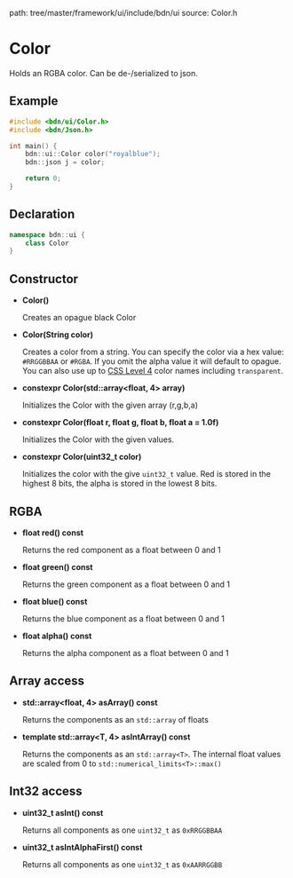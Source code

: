 path: tree/master/framework/ui/include/bdn/ui
source: Color.h

# Color

Holds an RGBA color. Can be de-/serialized to json.


## Example

```C++
#include <bdn/ui/Color.h>
#include <bdn/Json.h>

int main() {
	bdn::ui::Color color("royalblue");
	bdn::json j = color;

	return 0;
}
```

## Declaration

```C++
namespace bdn::ui {
	class Color
}
```

## Constructor

* **Color()**

	Creates an opague black Color

* **Color(String color)**

	Creates a color from a string. You can specify the color via a hex value: `#RRGGBBAA` or `#RGBA`.
	If you omit the alpha value it will default to opague. You can also use up to [CSS Level 4](https://developer.mozilla.org/en-US/docs/Web/CSS/color_value#Color_keywords) color names including `transparent`.

* **constexpr Color(std::array<float, 4> array)**

	Initializes the Color with the given array (r,g,b,a)

* **constexpr Color(float r, float g, float b, float a = 1.0f)**

	Initializes the Color with the given values.

* **constexpr Color(uint32_t color)**

	Initializes the color with the give `uint32_t` value. Red is stored in the highest 8 bits, the alpha is stored in the lowest 8 bits.


## RGBA

* **float red() const**

	Returns the red component as a float between 0 and 1

* **float green() const**

	Returns the green component as a float between 0 and 1

* **float blue() const**

	Returns the blue component as a float between 0 and 1

* **float alpha() const**

	Returns the alpha component as a float between 0 and 1

## Array access

* **std::array<float, 4> asArray() const**

	Returns the components as an `std::array` of floats

* **template <class T> std::array<T, 4> asIntArray() const**

	Returns the components as an `std::array<T>`. The internal float values are scaled from 0 to `std::numerical_limits<T>::max()`

## Int32 access

* **uint32_t asInt() const** 

	Returns all components as one `uint32_t` as `0xRRGGBBAA` 

* **uint32_t asIntAlphaFirst() const**

	Returns all components as one `uint32_t` as `0xAARRGGBB` 
